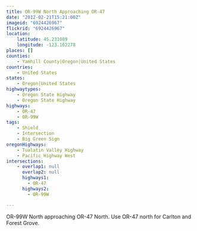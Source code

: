 ```yaml
---
title: OR-99W North Approaching OR-47
date: "2012-02-21T15:21:00Z"
imageid: "6924426967"
flickrid: "6924426967"
location:
    latitude: 45.231089
    longitude: -123.162278
places: []
counties:
    - Yamhill County|Oregon|United States
countries:
    - United States
states:
    - Oregon|United States
highwaytypes:
    - Oregon State Highway
    - Oregon State Highway
highways:
    - OR-47
    - OR-99W
tags:
    - Shield
    - Intersection
    - Big Green Sign
oregonHighways:
    - Tualatin Valley Highway
    - Pacific Highway West
intersections:
    - overlap1: null
      overlap2: null
      highways1:
        - OR-47
      highways2:
        - OR-99W

---
```

OR-99W North approaching OR-47 North.  Use OR-47 north for Carlton and Forest Grove.